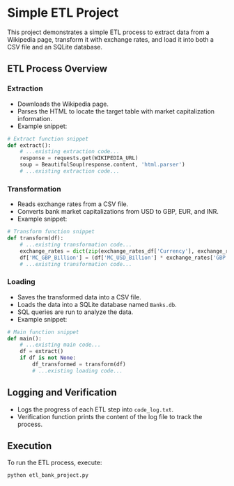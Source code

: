 # Simple ETL Project

This project demonstrates a simple ETL process to extract data from a Wikipedia page, transform it with exchange rates, and load it into both a CSV file and an SQLite database.

## ETL Process Overview

### Extraction
- Downloads the Wikipedia page.
- Parses the HTML to locate the target table with market capitalization information.
- Example snippet:
```python
# Extract function snippet
def extract():
    # ...existing extraction code...
    response = requests.get(WIKIPEDIA_URL)
    soup = BeautifulSoup(response.content, 'html.parser')
    # ...existing extraction code...
```

### Transformation
- Reads exchange rates from a CSV file.
- Converts bank market capitalizations from USD to GBP, EUR, and INR.
- Example snippet:
```python
# Transform function snippet
def transform(df):
    # ...existing transformation code...
    exchange_rates = dict(zip(exchange_rates_df['Currency'], exchange_rates_df['Rate']))
    df['MC_GBP_Billion'] = (df['MC_USD_Billion'] * exchange_rates['GBP']).round(2)
    # ...existing transformation code...
```

### Loading
- Saves the transformed data into a CSV file.
- Loads the data into a SQLite database named `Banks.db`.
- SQL queries are run to analyze the data.
- Example snippet:
```python
# Main function snippet
def main():
    # ...existing main code...
    df = extract()
    if df is not None:
        df_transformed = transform(df)
        # ...existing loading code...
```

## Logging and Verification

- Logs the progress of each ETL step into `code_log.txt`.
- Verification function prints the content of the log file to track the process.

## Execution

To run the ETL process, execute:
```bash
python etl_bank_project.py
```
